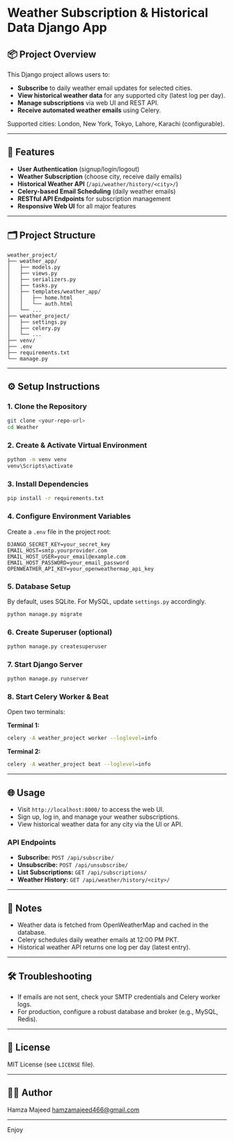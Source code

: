 # Weather Subscription & Historical Data Django App

## 📦 Project Overview

This Django project allows users to:
- **Subscribe** to daily weather email updates for selected cities.
- **View historical weather data** for any supported city (latest log per day).
- **Manage subscriptions** via web UI and REST API.
- **Receive automated weather emails** using Celery.

Supported cities: London, New York, Tokyo, Lahore, Karachi (configurable).

---

## 🚀 Features

- **User Authentication** (signup/login/logout)
- **Weather Subscription** (choose city, receive daily emails)
- **Historical Weather API** (`/api/weather/history/<city>/`)
- **Celery-based Email Scheduling** (daily weather emails)
- **RESTful API Endpoints** for subscription management
- **Responsive Web UI** for all major features

---

## 🗂️ Project Structure

```
weather_project/
├── weather_app/
│   ├── models.py
│   ├── views.py
│   ├── serializers.py
│   ├── tasks.py
│   ├── templates/weather_app/
│   │   ├── home.html
│   │   └── auth.html
│   └── ...
├── weather_project/
│   ├── settings.py
│   ├── celery.py
│   └── ...
├── venv/
├── .env
├── requirements.txt
└── manage.py
```

---

## ⚙️ Setup Instructions

### 1. Clone the Repository

```sh
git clone <your-repo-url>
cd Weather
```

### 2. Create & Activate Virtual Environment

```sh
python -m venv venv
venv\Scripts\activate
```

### 3. Install Dependencies

```sh
pip install -r requirements.txt
```

### 4. Configure Environment Variables

Create a `.env` file in the project root:

```
DJANGO_SECRET_KEY=your_secret_key
EMAIL_HOST=smtp.yourprovider.com
EMAIL_HOST_USER=your_email@example.com
EMAIL_HOST_PASSWORD=your_email_password
OPENWEATHER_API_KEY=your_openweathermap_api_key
```

### 5. Database Setup

By default, uses SQLite. For MySQL, update `settings.py` accordingly.

```sh
python manage.py migrate
```

### 6. Create Superuser (optional)

```sh
python manage.py createsuperuser
```

### 7. Start Django Server

```sh
python manage.py runserver
```

### 8. Start Celery Worker & Beat

Open two terminals:

**Terminal 1:**
```sh
celery -A weather_project worker --loglevel=info
```

**Terminal 2:**
```sh
celery -A weather_project beat --loglevel=info
```

---

## 🌐 Usage

- Visit `http://localhost:8000/` to access the web UI.
- Sign up, log in, and manage your weather subscriptions.
- View historical weather data for any city via the UI or API.

### API Endpoints

- **Subscribe:** `POST /api/subscribe/`
- **Unsubscribe:** `POST /api/unsubscribe/`
- **List Subscriptions:** `GET /api/subscriptions/`
- **Weather History:** `GET /api/weather/history/<city>/`

---

## 📝 Notes

- Weather data is fetched from OpenWeatherMap and cached in the database.
- Celery schedules daily weather emails at 12:00 PM PKT.
- Historical weather API returns one log per day (latest entry).

---

## 🛠️ Troubleshooting

- If emails are not sent, check your SMTP credentials and Celery worker logs.
- For production, configure a robust database and broker (e.g., MySQL, Redis).

---

## 📄 License

MIT License (see `LICENSE` file).

---

## 👨‍💻 Author

Hamza Majeed 
hamzamajeed466@gmail.com

---

Enjoy